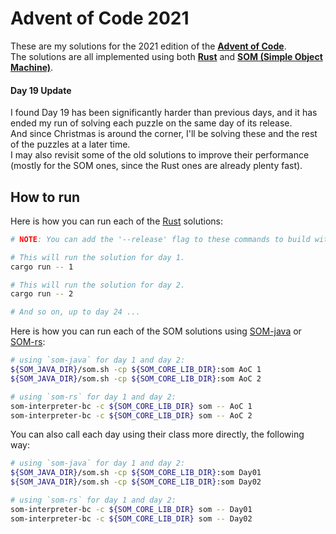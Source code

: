 Advent of Code 2021
===================

These are my solutions for the 2021 edition of the [**Advent of Code**](https://adventofcode.com).  
The solutions are all implemented using both [**Rust**](https://rust-lang.org) and [**SOM (Simple Object Machine)**](https://som-st.github.io).  

#### Day 19 Update

I found Day 19 has been significantly harder than previous days, and it has ended my run of solving each puzzle on the same day of its release.  
And since Christmas is around the corner, I'll be solving these and the rest of the puzzles at a later time.  
I may also revisit some of the old solutions to improve their performance (mostly for the SOM ones, since the Rust ones are already plenty fast).  

How to run
----------

Here is how you can run each of the [Rust](https://rust-lang.org) solutions:

```bash
# NOTE: You can add the '--release' flag to these commands to build with optimizations enabled.

# This will run the solution for day 1.
cargo run -- 1

# This will run the solution for day 2.
cargo run -- 2

# And so on, up to day 24 ...
```

Here is how you can run each of the SOM solutions using [SOM-java](https://github.com/SOM-st/som-java) or [SOM-rs](https://github.com/Hirevo/som-rs):

```bash
# using `som-java` for day 1 and day 2:
${SOM_JAVA_DIR}/som.sh -cp ${SOM_CORE_LIB_DIR}:som AoC 1
${SOM_JAVA_DIR}/som.sh -cp ${SOM_CORE_LIB_DIR}:som AoC 2

# using `som-rs` for day 1 and day 2:
som-interpreter-bc -c ${SOM_CORE_LIB_DIR} som -- AoC 1
som-interpreter-bc -c ${SOM_CORE_LIB_DIR} som -- AoC 2
```

You can also call each day using their class more directly, the following way:

```bash
# using `som-java` for day 1 and day 2:
${SOM_JAVA_DIR}/som.sh -cp ${SOM_CORE_LIB_DIR}:som Day01
${SOM_JAVA_DIR}/som.sh -cp ${SOM_CORE_LIB_DIR}:som Day02

# using `som-rs` for day 1 and day 2:
som-interpreter-bc -c ${SOM_CORE_LIB_DIR} som -- Day01
som-interpreter-bc -c ${SOM_CORE_LIB_DIR} som -- Day02
```
